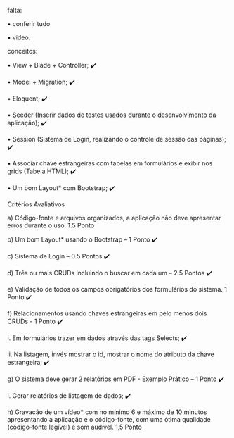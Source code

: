 falta:

• conferir tudo

• video.

conceitos:

• View + Blade + Controller; :heavy_check_mark:

• Model + Migration; :heavy_check_mark:

• Eloquent; :heavy_check_mark:

• Seeder (Inserir dados de testes usados durante o desenvolvimento da aplicação); :heavy_check_mark:

• Session (Sistema de Login, realizando o controle de sessão das páginas); :heavy_check_mark:

• Associar chave estrangeiras com tabelas em formulários e exibir nos grids (Tabela HTML); :heavy_check_mark:

• Um bom Layout* com Bootstrap; :heavy_check_mark:


Critérios Avaliativos

a) Código-fonte e arquivos organizados, a aplicação não deve apresentar erros durante o uso. 1.5 Ponto

b) Um bom Layout* usando o Bootstrap – 1 Ponto :heavy_check_mark:

c) Sistema de Login – 0.5 Pontos :heavy_check_mark:

d) Três ou mais CRUDs incluindo o buscar em cada um – 2.5 Pontos :heavy_check_mark:

e) Validação de todos os campos obrigatórios dos formulários do sistema. 1 Ponto :heavy_check_mark:

f) Relacionamentos usando chaves estrangeiras em pelo menos dois CRUDs - 1 Ponto :heavy_check_mark:

i. Em formulários trazer em dados através das tags Selects; :heavy_check_mark:

ii. Na listagem, invés mostrar o id, mostrar o nome do atributo da chave estrangeira; :heavy_check_mark:

g) O sistema deve gerar 2 relatórios em PDF - Exemplo Prático – 1 Ponto :heavy_check_mark:

i. Gerar relatórios de listagem de dados; :heavy_check_mark:

h) Gravação de um vídeo* com no mínimo 6 e máximo de 10 minutos apresentando a aplicação e o código-fonte, com
uma ótima qualidade (código-fonte legível) e som audível. 1,5 Ponto

